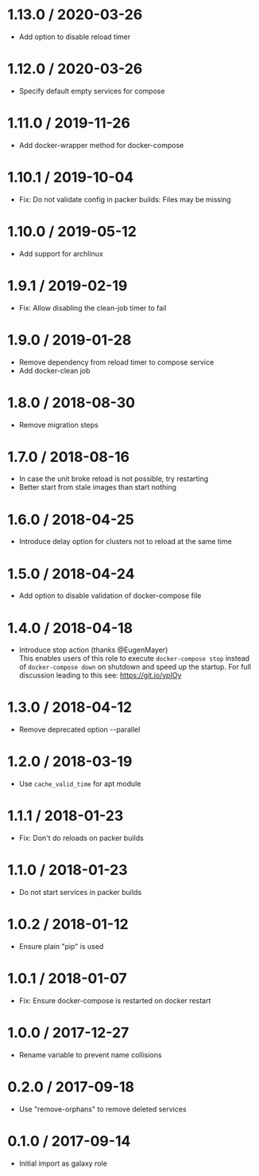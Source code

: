 # 1.13.0 / 2020-03-26

  * Add option to disable reload timer

# 1.12.0 / 2020-03-26

  * Specify default empty services for compose

# 1.11.0 / 2019-11-26

  * Add docker-wrapper method for docker-compose

# 1.10.1 / 2019-10-04

  * Fix: Do not validate config in packer builds: Files may be missing

# 1.10.0 / 2019-05-12

  * Add support for archlinux

# 1.9.1 / 2019-02-19

  * Fix: Allow disabling the clean-job timer to fail

# 1.9.0 / 2019-01-28

  * Remove dependency from reload timer to compose service
  * Add docker-clean job

# 1.8.0 / 2018-08-30

  * Remove migration steps

# 1.7.0 / 2018-08-16

  * In case the unit broke reload is not possible, try restarting
  * Better start from stale images than start nothing

# 1.6.0 / 2018-04-25

  * Introduce delay option for clusters not to reload at the same time

# 1.5.0 / 2018-04-24

  * Add option to disable validation of docker-compose file

# 1.4.0 / 2018-04-18

  * Introduce stop action (thanks @EugenMayer)  
    This enables users of this role to execute `docker-compose stop` instead
    of `docker-compose down` on shutdown and speed up the startup. For full
    discussion leading to this see: https://git.io/vpIOy

# 1.3.0 / 2018-04-12

  * Remove deprecated option --parallel

# 1.2.0 / 2018-03-19

  * Use `cache_valid_time` for apt module

# 1.1.1 / 2018-01-23

  * Fix: Don't do reloads on packer builds

# 1.1.0 / 2018-01-23

  * Do not start services in packer builds

# 1.0.2 / 2018-01-12

  * Ensure plain "pip" is used

# 1.0.1 / 2018-01-07

  * Fix: Ensure docker-compose is restarted on docker restart

# 1.0.0 / 2017-12-27

  * Rename variable to prevent name collisions

# 0.2.0 / 2017-09-18

  * Use "remove-orphans" to remove deleted services

# 0.1.0 / 2017-09-14

  * Initial import as galaxy role